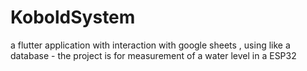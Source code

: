 # KoboldSystem
a flutter application with interaction with google sheets , using like a database  - the project is for measurement of a water level in a ESP32
